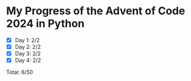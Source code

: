 # My Progress of the Advent of Code 2024 in Python

- [x] Day 1: 2/2 
- [x] Day 2: 2/2 
- [x] Day 3: 2/2 
- [x] Day 4: 2/2

Total: 6/50
